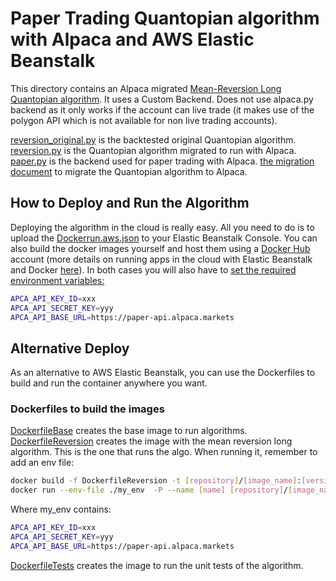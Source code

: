 # Paper Trading Quantopian algorithm with Alpaca and AWS Elastic Beanstalk
This directory contains an Alpaca migrated [Mean-Reversion Long Quantopian algorithm](https://www.quantopian.com/posts/mean-reversion-long-for-alpacas-pylivetrader).
It uses a Custom Backend. Does not use alpaca.py backend as it only works if the account can live trade (it makes use of the polygon API which is not available for non live trading accounts).

[reversion_original.py](./reversion_original.py) is the backtested original Quantopian algorithm.
[reversion.py](./reversion.py) is the Quantopian algorithm migrated to run with Alpaca.
[paper.py](./paper.py) is the backend used for paper trading with Alpaca.
[the migration document](../../migration.md) to migrate the Quantopian algorithm to Alpaca. 


## How to Deploy and Run the Algorithm
Deploying the algorithm in the cloud is really easy. All you need to do is to upload the [Dockerrun.aws.json](./Dockerrun.aws.json) to your Elastic Beanstalk Console. You can also build the docker images yourself and host them using a [Docker Hub](https://hub.docker.com) account (more details on running apps in the cloud with Elastic Beanstalk and Docker [here](https://docker-curriculum.com/)).
In both cases you will also have to [set the required environment variables:](https://docs.aws.amazon.com/elasticbeanstalk/latest/dg/environments-cfg-softwaresettings.html#environments-cfg-softwaresettings-console)

```sh
APCA_API_KEY_ID=xxx
APCA_API_SECRET_KEY=yyy
APCA_API_BASE_URL=https://paper-api.alpaca.markets
```

## Alternative Deploy
As an alternative to AWS Elastic Beanstalk, you can use the Dockerfiles to build and run the container anywhere you want. 

### Dockerfiles to build the images
[DockerfileBase](./DockerfileBase) creates the base image to run algorithms.
[DockerfileReversion](./DockerfileReversion) creates the image with the mean reversion long algorithm. This is the one that runs the algo. When running it, remember to add an env file:
```sh
docker build -f DockerfileReversion -t [repository]/[image_name]:[version] .
docker run --env-file ./my_env  -P --name [name] [repository]/[image_name]:[version]
```
Where my_env contains:
```sh
APCA_API_KEY_ID=xxx
APCA_API_SECRET_KEY=yyy
APCA_API_BASE_URL=https://paper-api.alpaca.markets
```
[DockerfileTests](./DockerfileTests) creates the image to run the unit tests of the algorithm.


